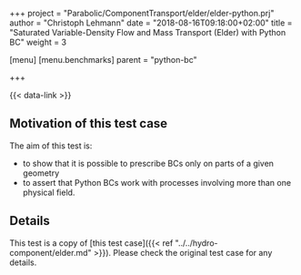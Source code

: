 +++
project = "Parabolic/ComponentTransport/elder/elder-python.prj"
author = "Christoph Lehmann"
date = "2018-08-16T09:18:00+02:00"
title = "Saturated Variable-Density Flow and Mass Transport (Elder) with Python BC"
weight = 3

[menu]
  [menu.benchmarks]
    parent = "python-bc"

+++

{{< data-link >}}

## Motivation of this test case

The aim of this test is:

* to show that it is possible to prescribe BCs only on parts of a given geometry
* to assert that Python BCs work with processes involving more than one physical
  field.

## Details

This test is a copy of [this test case]({{< ref "../../hydro-component/elder.md" >}}).
Please check the original test case for any details.
